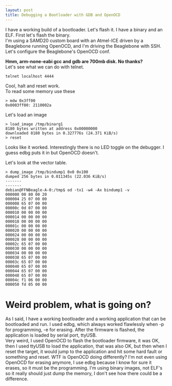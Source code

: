 ```yaml
---
layout: post
title: Debugging a Bootloader with GDB and OpenOCD
---
```

I have a working build of a bootloader.  Let's flash it.  I have a binary and an ELF.  First let's flash the binary.  
I'm using a SAMD20 custom board with an Atmel-ICE driven by a Beaglebone running OpenOCD, and I'm driving the Beaglebone with SSH.
Let's configure the Beaglebone's OpenOCD conf.

**Hmm, arm-none-eabi gcc and gdb are 700mb disk.  No thanks?**  
Let's see what we can do with telnet.
```
telnet localhost 4444
```
Cool, halt and reset work.  
To read some memory use these
```
> mdw 0x3ff00
0x0003ff00: 2110002a 
```
Let's load an image
```
> load_image /tmp/binarg1
8180 bytes written at address 0x00000000
downloaded 8180 bytes in 0.327776s (24.371 KiB/s)
> reset  
```
Looks like it worked.  Interestingly there is no LED toggle on the debugger.  I guess edbg puts it in but OpenOCD doesn't.  

Let's look at the vector table.
```
> dump_image /tmp/bindump1 0x0 0x100
dumped 256 bytes in 0.011345s (22.036 KiB/s)
-------
-------
debian@FFNBeagle-A-0:/tmp$ od -tx1 -w4 -Ax bindump1 -v
000000 00 80 00 20
000004 25 07 00 00
000008 65 07 00 00
00000c 0d 07 00 00
000010 00 00 00 00
000014 00 00 00 00
000018 00 00 00 00
00001c 00 00 00 00
000020 00 00 00 00
000024 00 00 00 00
000028 00 00 00 00
00002c 65 07 00 00
000030 00 00 00 00
000034 00 00 00 00
000038 65 07 00 00
00003c 65 07 00 00
000040 65 07 00 00
000044 65 07 00 00
000048 65 07 00 00
00004c f1 06 00 00
000050 fd 05 00 00
```
  
# Weird problem, what is going on?
As I said, I have a working bootloader and a working application that can be bootloaded and run.  I used edbg, which always worked flawlessly when -p for programming, -e for erasing.  After the firmware is flashed, the application is loaded by serial port, ttyUSB.  
Very weird, I used OpenOCD to flash the bootloader firmware, it was OK, then I used ttyUSB to load the application, that was also OK, but then when I reset the target, it would jump to the application and hit some hard fault or something and reset.  WTF is OpenOCD doing differently?  I'm not even using OpenOCD for erasing anymore, I use edbg because I know for sure it erases, so it must be the programming.  I'm using binary images, not ELF's so it really should just dump the memory, I don't see how there could be a difference.
